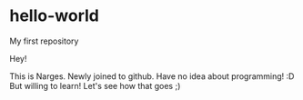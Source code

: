 # hello-world
My first repository

Hey!

This is Narges. Newly joined to github. Have no idea about programming! :D
But willing to learn!
Let's see how that goes ;)
